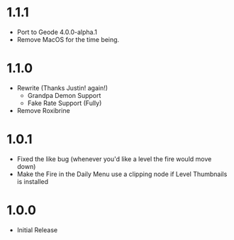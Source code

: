 # 1.1.1
 - Port to Geode 4.0.0-alpha.1
 - Remove MacOS for the time being.
   
# 1.1.0
- Rewrite (Thanks Justin! again!)
  - Grandpa Demon Support
  - Fake Rate Support (Fully)
- Remove Roxibrine
  
# 1.0.1
- Fixed the like bug (whenever you'd like a level the fire would move down)
- Make the Fire in the Daily Menu use a clipping node if Level Thumbnails is installed

# 1.0.0
- Initial Release
